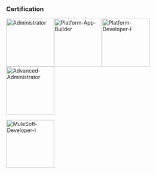 ### Certification

<img alt="Administrator" src="https://user-images.githubusercontent.com/44835435/210499588-6afbef42-7624-4eb2-8967-e609b8a2d0bd.png" width=128 height=128 /><img alt="Platform-App-Builder" src="https://user-images.githubusercontent.com/44835435/210500769-028397e8-4695-4bbf-acb4-d31062b883fe.png" width=128 height=128 /><img alt="Platform-Developer-I" src="https://user-images.githubusercontent.com/44835435/210501113-68046ea5-adc9-4f4e-b8ce-a428e3d95154.png" width=128 height=128 /><img alt="Advanced-Administrator" src="https://user-images.githubusercontent.com/44835435/210501128-91cafa1a-e70e-4000-82ae-241036a7ed21.png" width=128 height=128 />

<img alt="MuleSoft-Developer-I" src="https://user-images.githubusercontent.com/44835435/210501139-38593aee-2476-4802-8ebf-b92fa5098f91.png" width=128 height=128 />
